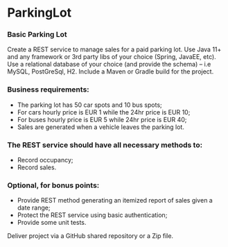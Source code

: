 # ParkingLot
### Basic Parking Lot 

Create a REST service to manage sales for a paid parking lot. Use Java 11+ and any framework or 3rd party libs of your choice (Spring, JavaEE, etc). Use a relational database of your choice (and provide the schema) – i.e MySQL, PostGreSql, H2. Include a Maven or Gradle build for the project.

### Business requirements:
- The parking lot has 50 car spots and 10 bus spots;
- For cars hourly price is EUR 1 while the 24hr price is EUR 10;
- For buses hourly price is EUR 5 while 24hr price is EUR 40;
- Sales are generated when a vehicle leaves the parking lot.

### The REST service should have all necessary methods to:
- Record occupancy;
- Record sales.

### Optional, for bonus points:
- Provide REST method generating an itemized report of sales given a date range;
- Protect the REST service using basic authentication;
- Provide some unit tests.

Deliver project via a GitHub shared repository or a Zip file.
